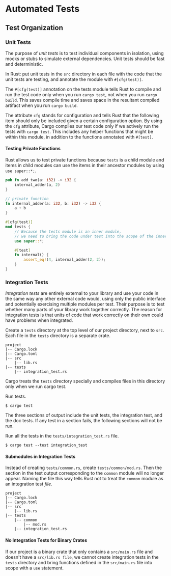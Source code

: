 # Automated Tests

## Test Organization

### Unit Tests

The purpose of *unit tests* is to test individual components in isolation, 
using mocks or stubs to simulate external dependencies.
Unit tests should be fast and deterministic.

In Rust: put unit tests in the `src` directory in each file with the code 
that the unit tests are testing, and annotate the module with `#[cfg(test)]`.

The `#[cfg(test)]` annotation on the tests module tells Rust 
to compile and run the test code only when you run `cargo test`, 
not when you run `cargo build`.
This saves compile time and saves space in the resultant compiled artifact when you run `cargo build`.

The attribute `cfg` stands for configuration and tells Rust 
that the following item should only be included given a certain configuration option.
By using the `cfg` attribute, Cargo compiles our test code only if we actively run the tests with `cargo test`.
This includes any helper functions that might be within this module, 
in addition to the functions annotated with `#[test]`.

#### Testing Private Functions

Rust allows us to test private functions because `tests` is a child module 
and items in child modules can use the items in their ancestor modules by using `use super::*;`.

```rust
pub fn add_two(a: i32) -> i32 {
    internal_adder(a, 2)
}

// private function
fn internal_adder(a: i32, b: i32) -> i32 {
    a + b
}

#[cfg(test)]
mod tests {
    // Because the tests module is an inner module,
    // we need to bring the code under test into the scope of the inner module.
    use super::*;

    #[test]
    fn internal() {
        assert_eq!(4, internal_adder(2, 2));
    }
}
```

### Integration Tests

*Integration tests* are entirely external to your library 
and use your code in the same way any other external code would, 
using only the public interface and potentially exercising multiple modules per test.
Their purpose is to test whether many parts of your library work together correctly.
The reason for integration tests is that units of code 
that work correctly on their own could have problems when integrated.

Create a `tests` directory at the top level of our project directory, next to `src`.
Each file in the `tests` directory is a separate crate.
```
project
|-- Cargo.lock
|-- Cargo.toml
|-- src
    |-- lib.rs
|-- tests
    |-- integration_test.rs
```
Cargo treats the `tests` directory specially 
and compiles files in this directory only when we run cargo test.

Run tests.
```
$ cargo test
```
The three sections of output include the unit tests, the integration test, and the doc tests.
If any test in a section fails, the following sections will not be run.

Run all the tests in the `tests/integration_test.rs` file.
```
$ cargo test --test integration_test
```

#### Submodules in Integration Tests

Instead of creating `tests/common.rs`, create `tests/common/mod.rs`.
Then the section in the test output corresponding to the `common` module will no longer appear.
Naming the file this way tells Rust not to treat the `common` module as an integration test *file*.
```
project
|-- Cargo.lock
|-- Cargo.toml
|-- src
    |-- lib.rs
|-- tests
    |-- common
        |-- mod.rs
    |-- integration_test.rs
```

#### No Integration Tests for Binary Crates

If our project is a binary crate that only contains a `src/main.rs` file and doesn't have a `src/lib.rs file`, 
we cannot create integration tests in the `tests` directory 
and bring functions defined in the `src/main.rs` file into scope with a `use` statement.
